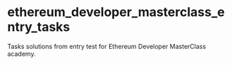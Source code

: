 # ethereum_developer_masterclass_entry_tasks
Tasks solutions from entry test for Ethereum Developer MasterClass academy.
